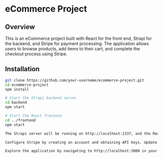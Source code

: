 # eCommerce Project

## Overview

This is an eCommerce project built with React for the front end, Strapi for the backend, and Stripe for payment processing. The application allows users to browse products, add items to their cart, and complete the checkout process using Stripe.

## Installation

```bash
git clone https://github.com/your-username/ecommerce-project.git
cd ecommerce-project
npm install

# Start the Strapi backend server
cd backend
npm start

# Start the React frontend
cd ../frontend
npm start

The Strapi server will be running on http://localhost:1337, and the React app will be accessible at http://localhost:3000.

Configure Stripe by creating an account and obtaining API keys. Update the Stripe configuration in the frontend code.

Explore the application by navigating to http://localhost:3000 in your browser.